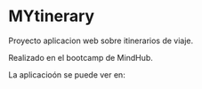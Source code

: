 # MYtinerary

Proyecto aplicacion web sobre itinerarios de viaje.

Realizado en el bootcamp de MindHub.

La aplicacioón se puede ver en:
